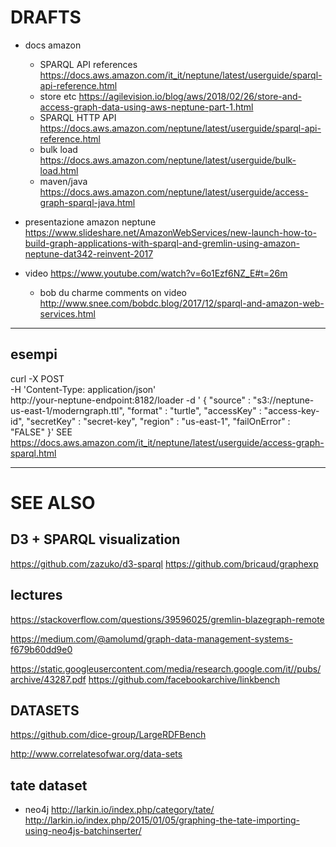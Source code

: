 





DRAFTS
===============================================





+ docs amazon
	+ SPARQL API references
	https://docs.aws.amazon.com/it_it/neptune/latest/userguide/sparql-api-reference.html
	+ store etc
	https://agilevision.io/blog/aws/2018/02/26/store-and-access-graph-data-using-aws-neptune-part-1.html
	+ SPARQL HTTP API	
	https://docs.aws.amazon.com/neptune/latest/userguide/sparql-api-reference.html
	+ bulk load
	https://docs.aws.amazon.com/neptune/latest/userguide/bulk-load.html
	+ maven/java
	https://docs.aws.amazon.com/neptune/latest/userguide/access-graph-sparql-java.html

+ presentazione amazon neptune
https://www.slideshare.net/AmazonWebServices/new-launch-how-to-build-graph-applications-with-sparql-and-gremlin-using-amazon-neptune-dat342-reinvent-2017



+ video https://www.youtube.com/watch?v=6o1Ezf6NZ_E#t=26m
	- bob du charme comments on video
	http://www.snee.com/bobdc.blog/2017/12/sparql-and-amazon-web-services.html
	


----

## esempi

curl -X POST \
    -H 'Content-Type: application/json' \
    http://your-neptune-endpoint:8182/loader -d '
    { 
      "source" : "s3://neptune-us-east-1/moderngraph.ttl", 
      "format" : "turtle", 
      "accessKey" : "access-key-id", 
      "secretKey" : "secret-key", 
      "region" : "us-east-1", 
      "failOnError" : "FALSE"
    }'
SEE https://docs.aws.amazon.com/it_it/neptune/latest/userguide/access-graph-sparql.html





* * * 


# SEE ALSO

## D3 + SPARQL visualization

https://github.com/zazuko/d3-sparql
https://github.com/bricaud/graphexp


## lectures
https://stackoverflow.com/questions/39596025/gremlin-blazegraph-remote

https://medium.com/@amolumd/graph-data-management-systems-f679b60dd9e0

https://static.googleusercontent.com/media/research.google.com/it//pubs/archive/43287.pdf
	https://github.com/facebookarchive/linkbench


## DATASETS

https://github.com/dice-group/LargeRDFBench

http://www.correlatesofwar.org/data-sets





## tate dataset 

+ neo4j
http://larkin.io/index.php/category/tate/
http://larkin.io/index.php/2015/01/05/graphing-the-tate-importing-using-neo4js-batchinserter/







